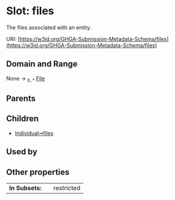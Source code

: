 
# Slot: files


The files associated with an entity.

URI: [https://w3id.org/GHGA-Submission-Metadata-Schema/files](https://w3id.org/GHGA-Submission-Metadata-Schema/files)


## Domain and Range

None &#8594;  <sub>0..\*</sub> [File](File.md)

## Parents


## Children

 *  [Individual➞files](Individual_files.md)

## Used by


## Other properties

|  |  |  |
| --- | --- | --- |
| **In Subsets:** | | restricted |

